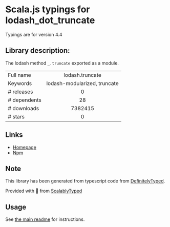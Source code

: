 
# Scala.js typings for lodash_dot_truncate

Typings are for version 4.4

## Library description:
The lodash method `_.truncate` exported as a module.

|                    |                 |
| ------------------ | :-------------: |
| Full name          | lodash.truncate |
| Keywords           | lodash-modularized, truncate |
| # releases         | 0 |
| # dependents       | 28 |
| # downloads        | 7382415 |
| # stars            | 0 |

## Links
- [Homepage](https://lodash.com/)
- [Npm](https://www.npmjs.com/package/lodash.truncate)
    


## Note
This library has been generated from typescript code from [DefinitelyTyped](https://definitelytyped.org).

Provided with :purple_heart: from [ScalablyTyped](https://github.com/oyvindberg/ScalablyTyped)

## Usage
See [the main readme](../../readme.md) for instructions.


